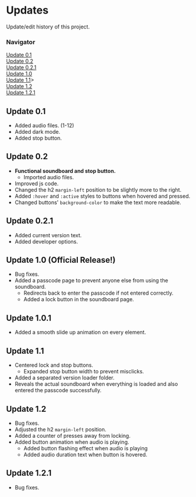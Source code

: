 # Updates

Update/edit history of this project.

### Navigator

[Update 0.1](#update-01)<br>
[Update 0.2](#update-02)<br>
[Update 0.2.1](#update-021)<br>
[Update 1.0](#update-10-official-release!)<br>
[Update 1.1](#update-11)><br>
[Update 1.2](#update-12)<br>
[Update 1.2.1](#update-121)

## Update 0.1

- Added audio files. (1-12)
- Added dark mode.
- Added stop button.

## Update 0.2

- **Functional soundboard and stop button.**
  - Imported audio files.
- Improved js code.
- Changed the h2 `margin-left` position to be slightly more to the right.
- Added `:hover` and `:active` styles to buttons when hovered and pressed.
- Changed buttons' `background-color` to make the text more readable.

## Update 0.2.1

- Added current version text.
- Added developer options.

## Update 1.0 (Official Release!)

- Bug fixes.
- Added a passcode page to prevent anyone else from using the soundboard.
  - Redirects back to enter the passcode if not entered correctly.
  - Added a lock button in the soundboard page.

## Update 1.0.1

- Added a smooth slide up animation on every element.

## Update 1.1

- Centered lock and stop buttons.
  - Expanded stop button width to prevent misclicks.
- Added a separated version loader folder.
- Reveals the actual soundboard when everything is loaded and also entered the passcode successfully.

## Update 1.2

- Bug fixes.
- Adjusted the h2 `margin-left` position.
- Added a counter of presses away from locking.
- Added button animation when audio is playing.
  - Added button flashing effect when audio is playing
  - Added audio duration text when button is hovered.

## Update 1.2.1

- Bug fixes.
